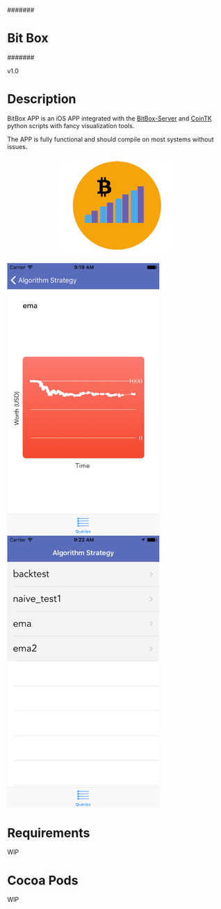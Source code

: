 #######
# Bit Box
#######

v1.0

# Description

BitBox APP is an iOS APP integrated with the [BitBox-Server](https://github.com/CoinTK/BitBox-Server) and [CoinTK](https://github.com/CoinTK/CoinTK) python scripts with fancy visualization tools.

The APP is fully functional and should compile on most systems without issues.


<p align="center">
	<img src='https://github.com/CoinTK/BitBox/blob/master/icon.png' width='256'>
</p>
<img src='https://github.com/CoinTK/BitBox/blob/master/screenshot1.png' width='350'>
<img src='https://github.com/CoinTK/BitBox/blob/master/screenshot2.png' width='350'>


# Requirements

WIP

# Cocoa Pods

WIP